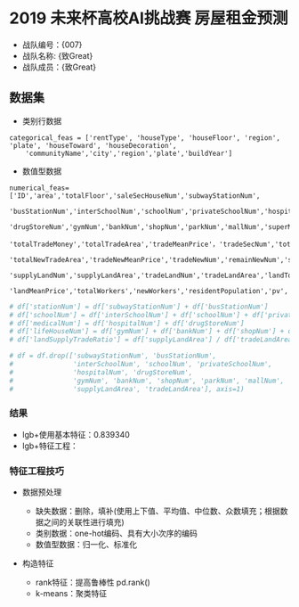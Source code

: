 
# 2019 未来杯高校AI挑战赛 房屋租金预测
* 战队编号：{007}
* 战队名称: {致Great}
* 战队成员：{致Great}

## 数据集

- 类别行数据
```text
categorical_feas = ['rentType', 'houseType', 'houseFloor', 'region', 'plate', 'houseToward', 'houseDecoration',
    'communityName','city','region','plate','buildYear']
```
- 数值型数据
```text
numerical_feas=['ID','area','totalFloor','saleSecHouseNum','subwayStationNum',
    'busStationNum','interSchoolNum','schoolNum','privateSchoolNum','hospitalNum',
    'drugStoreNum','gymNum','bankNum','shopNum','parkNum','mallNum','superMarketNum',
    'totalTradeMoney','totalTradeArea','tradeMeanPrice'，'tradeSecNum','totalNewTradeMoney',
    'totalNewTradeArea','tradeNewMeanPrice','tradeNewNum','remainNewNum','supplyNewNum',
    'supplyLandNum','supplyLandArea','tradeLandNum','tradeLandArea','landTotalPrice',
    'landMeanPrice','totalWorkers','newWorkers','residentPopulation','pv','uv','lookNum']
```

```python
# df['stationNum'] = df['subwayStationNum'] + df['busStationNum']
# df['schoolNum'] = df['interSchoolNum'] + df['schoolNum'] + df['privateSchoolNum']
# df['medicalNum'] = df['hospitalNum'] + df['drugStoreNum']
# df['lifeHouseNum'] = df['gymNum'] + df['bankNum'] + df['shopNum'] + df['parkNum'] + df['mallNum'] + df['superMarketNum']
# df['landSupplyTradeRatio'] = df['supplyLandArea'] / df['tradeLandArea']

# df = df.drop(['subwayStationNum', 'busStationNum',
#               'interSchoolNum', 'schoolNum', 'privateSchoolNum',
#               'hospitalNum', 'drugStoreNum',
#               'gymNum', 'bankNum', 'shopNum', 'parkNum', 'mallNum', 'superMarketNum',
#               'supplyLandArea', 'tradeLandArea'], axis=1)
```

### 结果

- lgb+使用基本特征：0.839340	
- lgb+特征工程：

### 特征工程技巧

- 数据预处理
    - 缺失数据：删除，填补(使用上下值、平均值、中位数、众数填充；根据数据之间的关联性进行填充)
    - 类别数据：one-hot编码、具有大小次序的编码
    - 数值型数据：归一化、标准化
    
- 构造特征
    - rank特征：提高鲁棒性 pd.rank()
    - k-means：聚类特征
